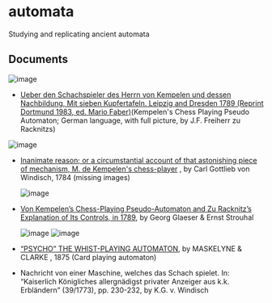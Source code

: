# automata
Studying and replicating ancient automata


## Documents

![image](https://github.com/jumpjack/automata/assets/1620953/b5ba5ee6-e29e-469a-8580-7df105f992eb)

- [Ueber den Schachspieler des Herrn von Kempelen und dessen Nachbildung,  Mit sieben Kupfertafeln. Leipzig and Dresden 1789 (Reprint Dortmund 1983, ed. Mario Faber)](https://www.digi-hub.de/viewer/thumbs/BV041097321/1/)(Kempelen's Chess Playing Pseudo Automaton; German language, with full picture, by J.F. Freiherr zu Racknitzs)

![image](https://github.com/jumpjack/automata/assets/1620953/a2f78a2c-fa48-43d7-b2a4-de3823f9c7f9)

- [Inanimate reason; or a circumstantial account of that astonishing piece of mechanism, M. de Kempelen's chess-player](https://archive.org/details/bim_eighteenth-century_briefe-uber-den-schachs_windisch-carl-gottlieb-_1784/mode/1up)  , by Carl Gottlieb von Windisch, 1784 (missing images)
  

  ![image](https://github.com/jumpjack/automata/assets/1620953/0e7f13a2-9528-4c63-8d99-2cc6139d9572)

- [Von Kempelen’s Chess-Playing Pseudo-Automaton and Zu Racknitz’s Explanation of Its Controls, in 1789](https://archive.org/details/kempelens-chess-playing-pseudo-automaton), by Georg Glaeser & Ernst Strouhal


  ![image](https://github.com/jumpjack/automata/assets/1620953/e6032f4b-cf50-4c84-a1c9-2b72f3880902)  ![image](https://github.com/jumpjack/automata/assets/1620953/9562f852-a70f-4f01-ac88-e11024124372)


-  [“PSYCHO” THE WHIST-PLAYING AUTOMATON](https://cyberneticzoo.com/not-quite-robots/1875-psycho-the-whist-playing-automaton-maskelyne-clarke-british/), by MASKELYNE & CLARKE , 1875  (Card playing automaton)

  
-  Nachricht von einer Maschine, welches das Schach spielet. In: “Kaiserlich Königliches allergnädigst privater Anzeiger aus k.k. Erbländern” (39/1773), pp. 230-232, by K.G. v. Windisch

